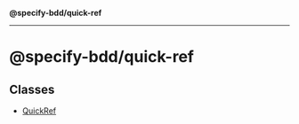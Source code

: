 **@specify-bdd/quick-ref**

***

# @specify-bdd/quick-ref

## Classes

- [QuickRef](classes/QuickRef.md)
